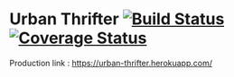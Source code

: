 # Urban Thrifter [![Build Status](https://travis-ci.com/leelightman/urban-thrifter.svg?branch=develop&service=github)](https://travis-ci.com/leelightman/urban-thrifter) [![Coverage Status](https://coveralls.io/repos/github/leelightman/urban-thrifter/badge.svg?branch=develop&service=github)](https://coveralls.io/github/leelightman/urban-thrifter?branch=develop)
Production link : https://urban-thrifter.herokuapp.com/

